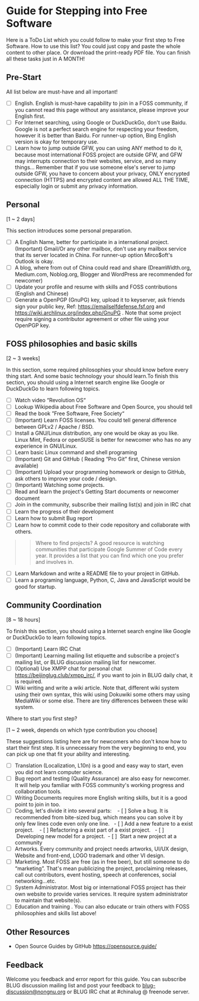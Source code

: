 Guide for Stepping into Free Software
======================================

Here is a ToDo List which you could follow to make your first step to Free Software.
How to use this list? You could just copy and paste the whole content to other place. Or download the print-ready PDF file.
You can finish all these tasks just in A MONTH!

## Pre-Start

All list below are must-have and all important!

- [ ]  English. English is must-have capability to join in a FOSS community, if you cannot read this page without any assistance, please improve your English first.
- [ ]  For Internet searching, using Google or DuckDuckGo, don't use Baidu. Google is not a perfect search engine for respecting your freedom, however it is better than Baidu. For runner-up option, Bing English version is okay for temporary use.
- [ ]  Learn how to jump outside GFW, you can using ANY method to do it, because most international FOSS project are outside GFW, and GFW may interrupts connection to their websites, service, and so many things… Remember that if you use someone else's server to jump outside GFW, you have to concern about your privacy, ONLY encrypted connection (HTTPS) and encrypted content are allowed ALL THE TIME, especially login or submit any privacy information.

Personal
---------

[1 ~ 2 days]

This section introduces some personal preparation.

 - [ ]  A English Name, better for participate in a international project.
 (Important) Gmail/Or any other mailbox, don't use any mailbox service that its server located in China. For runner-up option Mirco$oft's Outlook is okay.
  - [ ]  A blog, where from out of China could read and share (DreamWidth.org, Medium.com, Noblog.org, Blogger and WordPress are recommended for newcomer)
  - [ ]  Update your profile and resume with skills and FOSS contributions (English and Chinese)
 - [ ]   Generate a OpenPGP (GnuPG) key, upload it to keyserver, ask friends sign your public key, Ref: https://emailselfdefense.fsf.org and https://wiki.archlinux.org/index.php/GnuPG . Note that some project require signing a contributor agreement or other file using your OpenPGP key.

FOSS philosophies and basic skills
----------------------------------

[2 ~ 3 weeks]

In this section, some required philosophies your should know before every thing start. And some basic technology your should learn.To finish this section, you should using a Internet search engine like Google or DuckDuckGo to learn following topics.

 - [ ]   Watch video “Revolution OS“
 - [ ]   Lookup Wikipedia about Free Software and Open Source, you should tell
 - [ ]   Read the book ”Free Software, Free Society“
 - [ ]   (Important) Learn FOSS licenses. You could tell general difference between GPLv2 / Apache / BSD.
 - [ ]   Install a GNU/Linux distribution, any one would be okay as you like. Linux Mint, Fedora or openSUSE is better for newcomer who has no any experience in GNU/Linux.
 - [ ]   Learn basic Linux command and shell programing
 - [ ]   (Important) Git and GitHub ( Reading “Pro Git” first, Chinese version available)
 - [ ]   (Important) Upload your programming homework or design to GitHub, ask others to improve your code / design.
 - [ ]   (Important) Watching some projects.
 - [ ]  Read and learn the project's Getting Start documents or newcomer document
 - [ ]  Join in the community, subscribe their mailing list(s) and join in IRC chat
 - [ ]  Learn the progress of their development
 - [ ]  Learn how to submit Bug report
 - [ ]  Learn how to commit code to their code repository and collaborate with others.
 >> Where to find projects? A good resource is watching communities that participate Google Summer of Code every year. It provides a list that you can find which one you prefer and involves in.
 - [ ]   Learn Markdown and write a README file to your project in GitHub.
 - [ ]   Learn a programing language, Python, C, Java and JavaScript would be good for startup.
 
Community Coordination
----------------------

[8 ~ 18 hours]

To finish this section, you should using a Internet search engine like Google or DuckDuckGo to learn following topics.

 - [ ]   (Important) Learn IRC Chat
 - [ ]   (Important) Learning mailing list etiquette and subscribe a project's mailing list, or BLUG discussion mailing list for newcomer.
 - [ ]   (Optional) Use XMPP chat for personal chat https://beijinglug.club/xmpp_irc/, if you want to join in BLUG daily chat, it is required.
 - [ ]   Wiki writing and write a wiki article. Note that, different wiki system using their own syntax, this wiki using Dokuwiki some others may using MediaWiki or some else. There are tiny differences between these wiki system.
 
Where to start you first step?

[1 ~ 2 week, depends on which type contribution you choose]

These suggestions listing here are for newcomers who don't know how to start their first step. It is unnecessary from the very beginning to end, you can pick up one that fit your ability and interesting.

 - [ ]   Translation (Localization, L10n) is a good and easy way to start, even you did not learn computer science.
 - [ ]   Bug report and testing (Quality Assurance) are also easy for newcomer. It will help you familiar with FOSS community's working progress and collaboration tools.
 - [ ]   Writing Documents requires more English writing skills, but it is a good point to join in too.
 - [ ]  Coding, let's divide it into several parts:
    - [ ]  Solve a bug. It is recommended from bite-sized bug, which means you can solve it by only few lines code even only one line.
    - [ ]  Add a new feature to a exist project.
    - [ ]  Refactoring a exist part of a exist project.
    - [ ]  Developing new model for a project.
    - [ ]  Start a new project at a community
 - [ ]   Artworks. Every community and project needs artworks, UI/UX design, Website and front-end, LOGO trademark and other VI design.
 - [ ]   Marketing. Most FOSS are free (as in free beer), but still someone to do “marketing”. That's mean publicizing the project, proclaiming releases, call out contributors, event hosting, speech at conferences, social networking…etc.
 - [ ]   System Administrator. Most big or international FOSS project has their own website to provide varies services. It require system administrator to maintain that website(s).
 - [ ]   Education and training . You can also educate or train others with FOSS philosophies and skills list above!
 
Other Resources
----------------

 - Open Source Guides by GitHub https://opensource.guide/
 
Feedback
----------

Welcome you feedback and error report for this guide. You can subscribe BLUG discussion mailing list and post your feedback to blug-discussion@nongnu.org or BLUG IRC chat at #chinalug @ freenode server.
